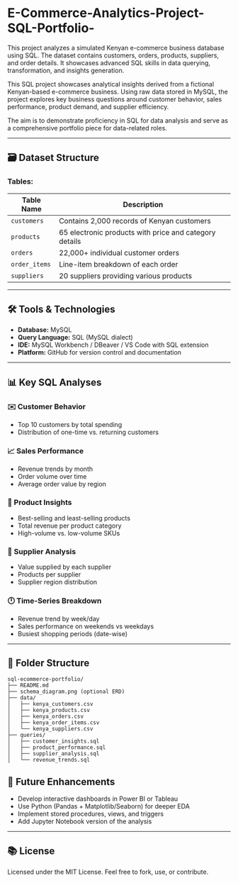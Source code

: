 # E-Commerce-Analytics-Project-SQL-Portfolio-
This project analyzes a simulated Kenyan e-commerce business database using SQL. The dataset contains customers, orders, products, suppliers, and order details. It showcases advanced SQL skills in data querying, transformation, and insights generation.


This SQL project showcases analytical insights derived from a fictional Kenyan-based e-commerce business. Using raw data stored in MySQL, the project explores key business questions around customer behavior, sales performance, product demand, and supplier efficiency.

The aim is to demonstrate proficiency in SQL for data analysis and serve as a comprehensive portfolio piece for data-related roles.

---

## 🗃️ Dataset Structure

### Tables:

| Table Name    | Description                                            |
| ------------- | ------------------------------------------------------ |
| `customers`   | Contains 2,000 records of Kenyan customers             |
| `products`    | 65 electronic products with price and category details |
| `orders`      | 22,000+ individual customer orders                     |
| `order_items` | Line-item breakdown of each order                      |
| `suppliers`   | 20 suppliers providing various products                |

---

## 🛠️ Tools & Technologies

* **Database:** MySQL
* **Query Language:** SQL (MySQL dialect)
* **IDE:** MySQL Workbench / DBeaver / VS Code with SQL extension
* **Platform:** GitHub for version control and documentation

---

## 📊 Key SQL Analyses

### ✉️ Customer Behavior

* Top 10 customers by total spending
* Distribution of one-time vs. returning customers

### 📈 Sales Performance

* Revenue trends by month
* Order volume over time
* Average order value by region

### 🏢 Product Insights

* Best-selling and least-selling products
* Total revenue per product category
* High-volume vs. low-volume SKUs

### 🚚 Supplier Analysis

* Value supplied by each supplier
* Products per supplier
* Supplier region distribution

### 🕛 Time-Series Breakdown

* Revenue trend by week/day
* Sales performance on weekends vs weekdays
* Busiest shopping periods (date-wise)

---

## 📂 Folder Structure

```
sql-ecommerce-portfolio/
├── README.md
├── schema_diagram.png (optional ERD)
├── data/
│   ├── kenya_customers.csv
│   ├── kenya_products.csv
│   ├── kenya_orders.csv
│   ├── kenya_order_items.csv
│   └── kenya_suppliers.csv
├── queries/
│   ├── customer_insights.sql
│   ├── product_performance.sql
│   ├── supplier_analysis.sql
│   └── revenue_trends.sql
```



## 🚀 Future Enhancements

* Develop interactive dashboards in Power BI or Tableau
* Use Python (Pandas + Matplotlib/Seaborn) for deeper EDA
* Implement stored procedures, views, and triggers
* Add Jupyter Notebook version of the analysis

---

## 📚 License

Licensed under the MIT License. Feel free to fork, use, or contribute.

